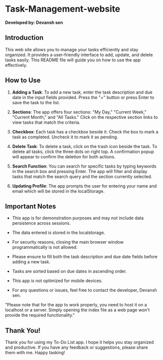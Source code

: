 # Task-Management-website
**Developed by: Devansh sen**

## Introduction

This web site allows you to manage your tasks efficiently and stay organized. It provides a user-friendly interface to add, update, and delete tasks easily. This README file will guide you on how to use the app effectively.

## How to Use

1. **Adding a Task**: To add a new task, enter the task description and due date in the input fields provided. Press the "+" button or press Enter to save the task to the list.

2. **Sections**: The app offers four sections: "My Day," "Current Week," "Current Month," and "All Tasks." Click on the respective section links to view tasks that match the criteria.

3. **Checkbox**: Each task has a checkbox beside it. Check the box to mark a task as completed. Uncheck it to mark it as pending.

4. **Delete Task**: To delete a task, click on the trash icon beside the task. To delete all tasks, click the three dots on right top. A confirmation popup will appear to confirm the deletion for both actions.

5. **Search Function**: You can search for specific tasks by typing keywords in the search box and pressing Enter. The app will filter and display tasks that match the search query and the section currently selected.

6. **Updating Profile**: The app prompts the user for entering your name and email which will be stored in the localStorage.

## Important Notes

- This app is for demonstration purposes and may not include data persistence across sessions.

- The data entered is stored in the localstorage.

- For security reasons, closing the main browser window programmatically is not allowed.

- Please ensure to fill both the task description and due date fields before adding a new task.

- Tasks are sorted based on due dates in ascending order.

- This app is not optimized for mobile devices.

- For any questions or issues, feel free to contact the developer, Devansh sen.

"Please note that for the app to work properly, you need to host it on a localhost or a server. Simply opening the index file as a web page won't provide the required functionality."

## Thank You!

Thank you for using my To-Do List app. I hope it helps you stay organized and productive. If you have any feedback or suggestions, please share them with me. Happy tasking!
